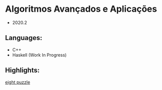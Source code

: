 # Algoritmos Avançados e Aplicações

- 2020.2

## Languages:
- C++
- Haskell (Work In Progress)

## Highlights:

[eight puzzle](henriquenunez/trabs_usp/blob/master/aaa/eight_puzzle)
